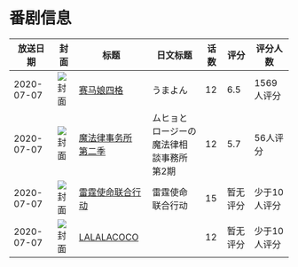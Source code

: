 # 番剧信息

|放送日期|封面|标题|日文标题|话数|评分|评分人数|
|---|---|---|---|---|---|---|
|2020-07-07|![封面](https://lain.bgm.tv/pic/cover/c/58/85/269389_vhLZ0.jpg)|[赛马娘四格](https://bangumi.tv/subject/269389)|うまよん|12|6.5|1569人评分|
|2020-07-07|![封面](https://lain.bgm.tv/pic/cover/c/ef/ea/284838_4uYqw.jpg)|[魔法律事务所 第二季](https://bangumi.tv/subject/284838)|ムヒョとロージーの魔法律相談事務所 第2期|12|5.7|56人评分|
|2020-07-07|![封面](https://lain.bgm.tv/pic/cover/c/a8/ea/309965_Q2uF2.jpg)|[雷霆使命联合行动](https://bangumi.tv/subject/309965)|雷霆使命联合行动|15|暂无评分|少于10人评分|
|2020-07-07|![封面](https://lain.bgm.tv/pic/cover/c/49/71/381849_8Hw1s.jpg)|[LALALACOCO](https://bangumi.tv/subject/381849)||12|暂无评分|少于10人评分|
